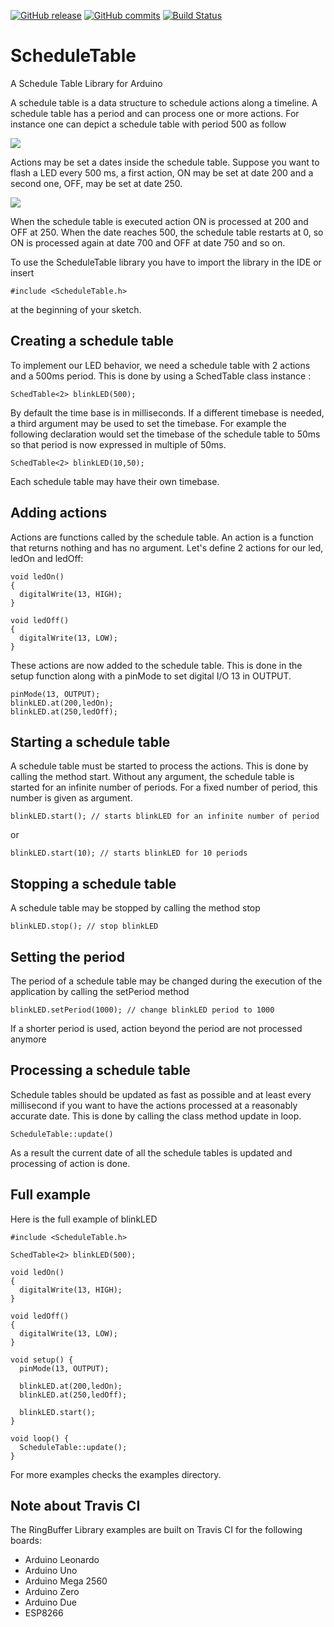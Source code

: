 [![GitHub release](https://img.shields.io/github/release/Locoduino/ScheduleTable.svg)](https://github.com/Locoduino/ScheduleTable/releases/latest) [![GitHub commits](https://img.shields.io/github/commits-since/Locoduino/ScheduleTable/1.3.svg)](https://github.com/Locoduino/ScheduleTable/compare/1.3...master) [![Build Status](https://travis-ci.org/Locoduino/ScheduleTable.svg?branch=master)](https://travis-ci.org/Locoduino/ScheduleTable)

# ScheduleTable 

A Schedule Table Library for Arduino

A schedule table is a data structure to schedule actions along a timeline.
A schedule table has a period and can process one or more actions.
For instance one can depict a schedule table with period 500 as follow

<img src="http://locoduino.org/pic/github/st.png">

Actions may be set a dates inside the schedule table.
Suppose you want to flash a LED every 500 ms, a first action, ON may be set
at date 200 and a second one, OFF, may be set at date 250.

<img src="http://locoduino.org/pic/github/sta.png">

When the schedule table is executed action ON is processed at 200 and OFF at
250. When the date reaches 500, the schedule table restarts at 0, so ON is
processed again at date 700 and OFF at date 750 and so on.

To use the ScheduleTable library you have to import the library in the IDE
or insert

```
#include <ScheduleTable.h>
```

at the beginning of your sketch.

## Creating a schedule table

To implement our LED behavior, we need a schedule table with 2 actions and a
500ms period. This is done by using a SchedTable class instance :

```
SchedTable<2> blinkLED(500);
```

By default the time base is in milliseconds. If a different timebase is needed,
a third argument may be used to set the timebase. For example the following
declaration would set the timebase of the schedule table to 50ms so that
period is now expressed in multiple of 50ms.

```
SchedTable<2> blinkLED(10,50);
```

Each schedule table may have their own timebase.

## Adding actions

Actions are functions called by the schedule table. An action is a function
that returns nothing and has no argument. Let's define 2 actions for our led,
ledOn and ledOff:

```
void ledOn()
{
  digitalWrite(13, HIGH);
}

void ledOff()
{
  digitalWrite(13, LOW);
}
```

These actions are now added to the schedule table. This is done in the setup
function along with a pinMode to set digital I/O 13 in OUTPUT.

```
pinMode(13, OUTPUT);
blinkLED.at(200,ledOn);
blinkLED.at(250,ledOff);
```

## Starting a schedule table

A schedule table must be started to process the actions. This is done by
calling the method start. Without any argument, the schedule table is started
for an infinite number of periods. For a fixed number of period, this number
is given as argument.

```
blinkLED.start(); // starts blinkLED for an infinite number of period
```

or

```
blinkLED.start(10); // starts blinkLED for 10 periods
```

## Stopping a schedule table

A schedule table may be stopped by calling the method stop

```
blinkLED.stop(); // stop blinkLED
```

## Setting the period

The period of a schedule table may be changed during the execution of the
application by calling the setPeriod method

```
blinkLED.setPeriod(1000); // change blinkLED period to 1000
```

If a shorter period is used, action beyond the period are not processed
anymore

## Processing a schedule table

Schedule tables should be updated as fast as possible and at least every
millisecond if you want to have the actions processed at a reasonably accurate
date. This is done by calling the class method update in loop.

```
ScheduleTable::update()
```

As a result the current date of all the schedule tables is updated and
processing of action is done.

## Full example

Here is the full example of blinkLED

```
#include <ScheduleTable.h>

SchedTable<2> blinkLED(500);

void ledOn()
{
  digitalWrite(13, HIGH);
}

void ledOff()
{
  digitalWrite(13, LOW);
}

void setup() {
  pinMode(13, OUTPUT);

  blinkLED.at(200,ledOn);
  blinkLED.at(250,ledOff);

  blinkLED.start();
}

void loop() {
  ScheduleTable::update();
}
```

For more examples checks the examples directory.

## Note about Travis CI

The RingBuffer Library examples are built on Travis CI for the following boards:

- Arduino Leonardo
- Arduino Uno
- Arduino Mega 2560
- Arduino Zero
- Arduino Due
- ESP8266
